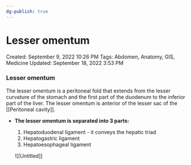 ```yaml
---
dg-publish: true
---
```


# Lesser omentum

Created: September 9, 2022 10:26 PM
Tags: Abdomen, Anatomy, GIS, Medicine
Updated: September 18, 2022 3:53 PM

### Lesser omentum

The lesser omentum is a peritoneal fold that extends from the lesser curvature of the stomach and the first part of the duodenum to the inferior part of the liver. The lesser omentum is anterior of the lesser sac of the [[Peritoneal cavity]].

- **The lesser omentum is separated into 3 parts:**
    1. Hepatoduodenal ligament - it conveys the hepatic triad
    2. Hepatogastric ligament
    3. Hepatoesophageal ligament
    
    ![[Untitled]]